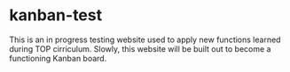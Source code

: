 # kanban-test

This is an in progress testing website used to apply new functions learned during TOP cirriculum.
Slowly, this website will be built out to become a functioning Kanban board.